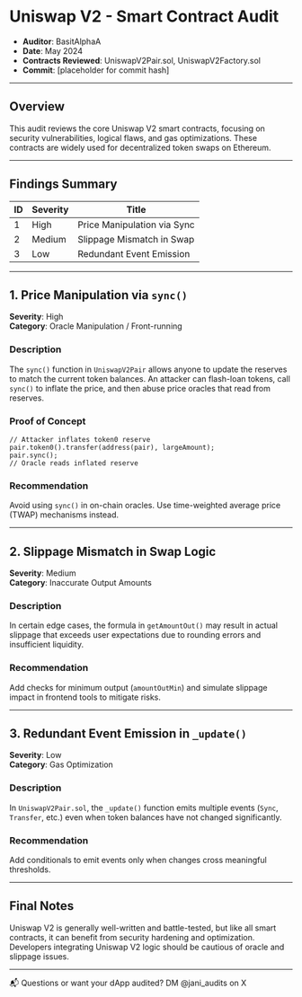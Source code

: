 # Uniswap V2 - Smart Contract Audit

- **Auditor**: BasitAlphaA 
- **Date**: May 2024  
- **Contracts Reviewed**: UniswapV2Pair.sol, UniswapV2Factory.sol
- **Commit**: [placeholder for commit hash]  

---

## Overview

This audit reviews the core Uniswap V2 smart contracts, focusing on security vulnerabilities, logical flaws, and gas optimizations. These contracts are widely used for decentralized token swaps on Ethereum.

---

## Findings Summary

| ID | Severity | Title                           |
|----|----------|---------------------------------|
| 1  | High     | Price Manipulation via Sync     |
| 2  | Medium   | Slippage Mismatch in Swap       |
| 3  | Low      | Redundant Event Emission        |

---

## 1. Price Manipulation via `sync()`

**Severity**: High  
**Category**: Oracle Manipulation / Front-running

### Description

The `sync()` function in `UniswapV2Pair` allows anyone to update the reserves to match the current token balances. An attacker can flash-loan tokens, call `sync()` to inflate the price, and then abuse price oracles that read from reserves.

### Proof of Concept
```solidity
// Attacker inflates token0 reserve
pair.token0().transfer(address(pair), largeAmount);
pair.sync();
// Oracle reads inflated reserve
```

### Recommendation
Avoid using `sync()` in on-chain oracles. Use time-weighted average price (TWAP) mechanisms instead.

---

## 2. Slippage Mismatch in Swap Logic

**Severity**: Medium  
**Category**: Inaccurate Output Amounts

### Description

In certain edge cases, the formula in `getAmountOut()` may result in actual slippage that exceeds user expectations due to rounding errors and insufficient liquidity.

### Recommendation
Add checks for minimum output (`amountOutMin`) and simulate slippage impact in frontend tools to mitigate risks.

---

## 3. Redundant Event Emission in `_update()`

**Severity**: Low  
**Category**: Gas Optimization

### Description

In `UniswapV2Pair.sol`, the `_update()` function emits multiple events (`Sync`, `Transfer`, etc.) even when token balances have not changed significantly.

### Recommendation
Add conditionals to emit events only when changes cross meaningful thresholds.

---

## Final Notes

Uniswap V2 is generally well-written and battle-tested, but like all smart contracts, it can benefit from security hardening and optimization. Developers integrating Uniswap V2 logic should be cautious of oracle and slippage issues.

---

📬 Questions or want your dApp audited? DM @jani_audits on X
